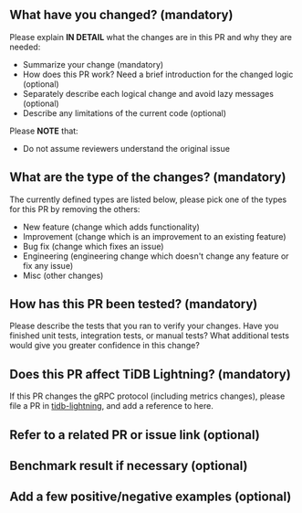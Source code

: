 <!--
Thank you for contributing to TiKV Importer! Please read TiKV Importer's [CONTRIBUTING](https://github.com/tikv/importer/blob/master/CONTRIBUTING.md) document **BEFORE** filing this PR.
-->

## What have you changed? (mandatory)

Please explain **IN DETAIL** what the changes are in this PR and why they are needed:
- Summarize your change (mandatory)
- How does this PR work? Need a brief introduction for the changed logic (optional)
- Separately describe each logical change and avoid lazy messages (optional)
- Describe any limitations of the current code (optional)

Please **NOTE** that:
- Do not assume reviewers understand the original issue

## What are the type of the changes? (mandatory)

The currently defined types are listed below, please pick one of the types for this PR by removing the others:
- New feature (change which adds functionality)
- Improvement (change which is an improvement to an existing feature)
- Bug fix (change which fixes an issue)
- Engineering (engineering change which doesn't change any feature or fix any issue)
- Misc (other changes)

## How has this PR been tested? (mandatory)

Please describe the tests that you ran to verify your changes. Have you finished unit tests, integration tests, or manual tests? What additional tests would give you greater confidence in this change?

## Does this PR affect TiDB Lightning? (mandatory)

If this PR changes the gRPC protocol (including metrics changes), please file a PR in [tidb-lightning](https://github.com/pingcap/tidb-lightning), and add a reference to here.

## Refer to a related PR or issue link (optional)

## Benchmark result if necessary (optional)

## Add a few positive/negative examples (optional)


